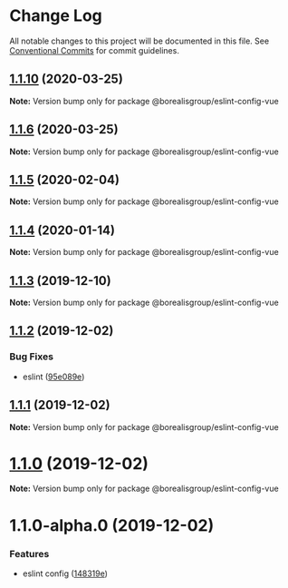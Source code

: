 # Change Log

All notable changes to this project will be documented in this file.
See [Conventional Commits](https://conventionalcommits.org) for commit guidelines.

## [1.1.10](https://github.com/borealisgroup/borealis/tree/master/packages/@borealisgroup/eslint-config-vue/compare/@borealisgroup/eslint-config-vue@1.1.9...@borealisgroup/eslint-config-vue@1.1.10) (2020-03-25)

**Note:** Version bump only for package @borealisgroup/eslint-config-vue





## [1.1.6](https://github.com/borealisgroup/borealis/tree/master/packages/@borealisgroup/eslint-config-vue/compare/@borealisgroup/eslint-config-vue@1.1.5...@borealisgroup/eslint-config-vue@1.1.6) (2020-03-25)

**Note:** Version bump only for package @borealisgroup/eslint-config-vue






## [1.1.5](https://github.com/borealisgroup/borealis/tree/master/packages/@borealisgroup/eslint-config-vue/compare/@borealisgroup/eslint-config-vue@1.1.4...@borealisgroup/eslint-config-vue@1.1.5) (2020-02-04)

**Note:** Version bump only for package @borealisgroup/eslint-config-vue





## [1.1.4](https://github.com/borealisgroup/borealis/tree/master/packages/@borealisgroup/eslint-config-vue/compare/@borealisgroup/eslint-config-vue@1.1.3...@borealisgroup/eslint-config-vue@1.1.4) (2020-01-14)

**Note:** Version bump only for package @borealisgroup/eslint-config-vue






## [1.1.3](https://github.com/borealisgroup/borealis/tree/master/packages/@borealisgroup/eslint-config-vue/compare/@borealisgroup/eslint-config-vue@1.1.2...@borealisgroup/eslint-config-vue@1.1.3) (2019-12-10)

**Note:** Version bump only for package @borealisgroup/eslint-config-vue





## [1.1.2](https://github.com/borealisgroup/borealis/tree/master/packages/@borealisgroup/eslint-config-vue/compare/@borealisgroup/eslint-config-vue@1.1.1...@borealisgroup/eslint-config-vue@1.1.2) (2019-12-02)


### Bug Fixes

* eslint ([95e089e](https://github.com/borealisgroup/borealis/tree/master/packages/@borealisgroup/eslint-config-vue/commit/95e089e0dbe4057cf01302238fd2807ec9029d5a))





## [1.1.1](https://github.com/borealisgroup/borealis/tree/master/packages/@borealisgroup/eslint-config-vue/compare/@borealisgroup/eslint-config-vue@1.1.0...@borealisgroup/eslint-config-vue@1.1.1) (2019-12-02)

**Note:** Version bump only for package @borealisgroup/eslint-config-vue





# [1.1.0](https://github.com/borealisgroup/borealis/tree/master/packages/@borealisgroup/eslint-config-vue/compare/@borealisgroup/eslint-config-vue@1.1.0-alpha.0...@borealisgroup/eslint-config-vue@1.1.0) (2019-12-02)

**Note:** Version bump only for package @borealisgroup/eslint-config-vue





# 1.1.0-alpha.0 (2019-12-02)


### Features

* eslint config ([148319e](https://github.com/borealisgroup/borealis/tree/master/packages/@borealisgroup/eslint-config-vue/commit/148319eaaab62bb354334074203bda0d3ec69827))
